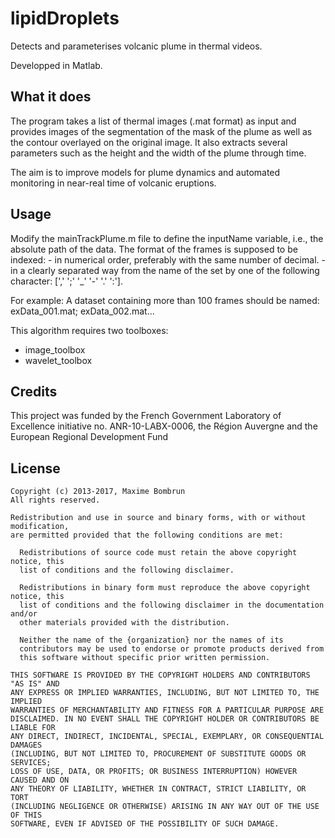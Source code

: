 # lipidDroplets

Detects and parameterises volcanic plume in thermal videos.

Developped in Matlab.

## What it does

The program takes a list of thermal images (.mat format) as input and provides images of the segmentation of the mask of the plume as well as the contour overlayed on the original image.
It also extracts several parameters such as the height and the width of the plume through time.

The aim is to improve models for plume dynamics and automated monitoring in near-real time of volcanic eruptions.



## Usage

Modify the mainTrackPlume.m file to define the inputName variable, i.e., the absolute path of the data.
The format of the frames is supposed to be indexed:
    - in numerical order, preferably with the same number of decimal. 
    - in a clearly separated way from the name of the set by one of the following character: [',' ';' '_' '-' '.' ':'].

For example:
A dataset containing more than 100 frames should be named: 
exData_001.mat; exData_002.mat...

This algorithm requires two toolboxes:
- image_toolbox
- wavelet_toolbox



## Credits

This project was funded by the French Government Laboratory of Excellence initiative no. ANR-10-LABX-0006, the Région Auvergne and the European Regional Development Fund


## License 

    Copyright (c) 2013-2017, Maxime Bombrun
    All rights reserved.

    Redistribution and use in source and binary forms, with or without modification,
    are permitted provided that the following conditions are met:

      Redistributions of source code must retain the above copyright notice, this
      list of conditions and the following disclaimer.

      Redistributions in binary form must reproduce the above copyright notice, this
      list of conditions and the following disclaimer in the documentation and/or
      other materials provided with the distribution.

      Neither the name of the {organization} nor the names of its
      contributors may be used to endorse or promote products derived from
      this software without specific prior written permission.

    THIS SOFTWARE IS PROVIDED BY THE COPYRIGHT HOLDERS AND CONTRIBUTORS "AS IS" AND
    ANY EXPRESS OR IMPLIED WARRANTIES, INCLUDING, BUT NOT LIMITED TO, THE IMPLIED
    WARRANTIES OF MERCHANTABILITY AND FITNESS FOR A PARTICULAR PURPOSE ARE
    DISCLAIMED. IN NO EVENT SHALL THE COPYRIGHT HOLDER OR CONTRIBUTORS BE LIABLE FOR
    ANY DIRECT, INDIRECT, INCIDENTAL, SPECIAL, EXEMPLARY, OR CONSEQUENTIAL DAMAGES
    (INCLUDING, BUT NOT LIMITED TO, PROCUREMENT OF SUBSTITUTE GOODS OR SERVICES;
    LOSS OF USE, DATA, OR PROFITS; OR BUSINESS INTERRUPTION) HOWEVER CAUSED AND ON
    ANY THEORY OF LIABILITY, WHETHER IN CONTRACT, STRICT LIABILITY, OR TORT
    (INCLUDING NEGLIGENCE OR OTHERWISE) ARISING IN ANY WAY OUT OF THE USE OF THIS
    SOFTWARE, EVEN IF ADVISED OF THE POSSIBILITY OF SUCH DAMAGE.
